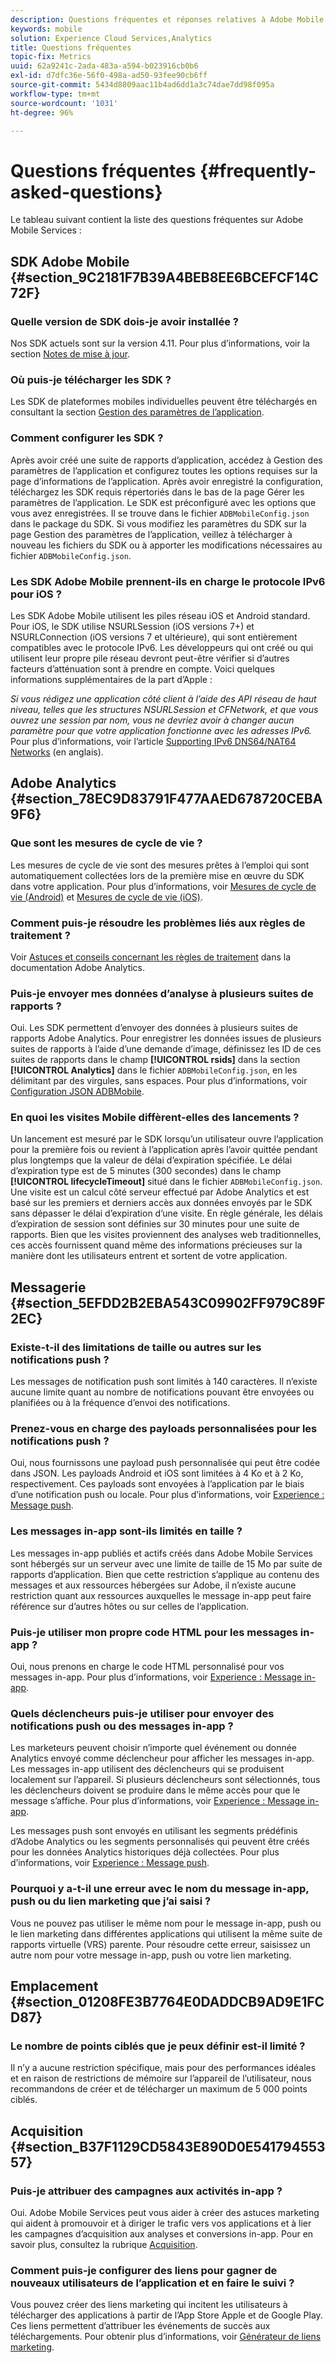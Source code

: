 ```yaml
---
description: Questions fréquentes et réponses relatives à Adobe Mobile Services ainsi qu’une description générale des fonctionnalités.
keywords: mobile
solution: Experience Cloud Services,Analytics
title: Questions fréquentes
topic-fix: Metrics
uuid: 62a9241c-2ada-483a-a594-b023916cb0b6
exl-id: d7dfc36e-56f0-498a-ad50-93fee90cb6ff
source-git-commit: 5434d8809aac11b4ad6dd1a3c74dae7dd98f095a
workflow-type: tm+mt
source-wordcount: '1031'
ht-degree: 96%

---
```


# Questions fréquentes {#frequently-asked-questions}

Le tableau suivant contient la liste des questions fréquentes sur Adobe Mobile Services :

## SDK Adobe Mobile {#section_9C2181F7B39A4BEB8EE6BCEFCF14C72F}

### Quelle version de SDK dois-je avoir installée ?

Nos SDK actuels sont sur la version 4.11. Pour plus d’informations, voir la section [Notes de mise à jour](https://experienceleague.adobe.com/docs/release-notes/experience-cloud/current.html?lang=fr).

### Où puis-je télécharger les SDK ?

Les SDK de plateformes mobiles individuelles peuvent être téléchargés en consultant la section [Gestion des paramètres de l’application](/help/using/c-manage-app-settings/c-manage-app-settings.md).

### Comment configurer les SDK ?

Après avoir créé une suite de rapports d’application, accédez à Gestion des paramètres de l’application et configurez toutes les options requises sur la page d’informations de l’application. Après avoir enregistré la configuration, téléchargez les SDK requis répertoriés dans le bas de la page Gérer les paramètres de l’application. Le SDK est préconfiguré avec les options que vous avez enregistrées. Il se trouve dans le fichier `ADBMobileConfig.json` dans le package du SDK. Si vous modifiez les paramètres du SDK sur la page Gestion des paramètres de l’application, veillez à télécharger à nouveau les fichiers du SDK ou à apporter les modifications nécessaires au fichier `ADBMobileConfig.json`.

### Les SDK Adobe Mobile prennent-ils en charge le protocole IPv6 pour iOS ?

Les SDK Adobe Mobile utilisent les piles réseau iOS et Android standard. Pour iOS, le SDK utilise NSURLSession (iOS versions 7+) et NSURLConnection (iOS versions 7 et ultérieure), qui sont entièrement compatibles avec le protocole IPv6. Les développeurs qui ont créé ou qui utilisent leur propre pile réseau devront peut-être vérifier si d’autres facteurs d’atténuation sont à prendre en compte. Voici quelques informations supplémentaires de la part d’Apple :

*Si vous rédigez une application côté client à l’aide des API réseau de haut niveau, telles que les structures NSURLSession et CFNetwork, et que vous ouvrez une session par nom, vous ne devriez avoir à changer aucun paramètre pour que votre application fonctionne avec les adresses IPv6.* Pour plus d’informations, voir l’article [Supporting IPv6 DNS64/NAT64 Networks](https://developer.apple.com/library/content/documentation/NetworkingInternetWeb/Conceptual/NetworkingOverview/UnderstandingandPreparingfortheIPv6Transition/UnderstandingandPreparingfortheIPv6Transition.html#__/apple_ref/doc/uid/TP40010220-CH213-SW1) (en anglais).

## Adobe Analytics {#section_78EC9D83791F477AAED678720CEBA9F6}

### Que sont les mesures de cycle de vie ?

Les mesures de cycle de vie sont des mesures prêtes à l’emploi qui sont automatiquement collectées lors de la première mise en œuvre du SDK dans votre application. Pour plus d’informations, voir [Mesures de cycle de vie (Android)](/help/android/metrics.md) et [Mesures de cycle de vie (iOS)](/help/ios/metrics.md).

### Comment puis-je résoudre les problèmes liés aux règles de traitement ?

Voir [Astuces et conseils concernant les règles de traitement](https://experienceleague.adobe.com/docs/analytics/admin/admin-tools/processing-rules/processing-rules-tips.html) dans la documentation Adobe Analytics.

### Puis-je envoyer mes données d’analyse à plusieurs suites de rapports ?

Oui. Les SDK permettent d’envoyer des données à plusieurs suites de rapports Adobe Analytics. Pour enregistrer les données issues de plusieurs suites de rapports à l’aide d’une demande d’image, définissez les ID de ces suites de rapports dans le champ **[!UICONTROL rsids]** dans la section **[!UICONTROL Analytics]** dans le fichier `ADBMobileConfig.json`, en les délimitant par des virgules, sans espaces. Pour plus d’informations, voir [Configuration JSON ADBMobile](/help/ios/configuration/json-config/json-config.md).

### En quoi les visites Mobile diffèrent-elles des lancements ?

Un lancement est mesuré par le SDK lorsqu’un utilisateur ouvre l’application pour la première fois ou revient à l’application après l’avoir quittée pendant plus longtemps que la valeur de délai d’expiration spécifiée. Le délai d’expiration type est de 5 minutes (300 secondes) dans le champ **[!UICONTROL lifecycleTimeout]** situé dans le fichier `ADBMobileConfig.json`. Une visite est un calcul côté serveur effectué par Adobe Analytics et est basé sur les premiers et derniers accès aux données envoyés par le SDK sans dépasser le délai d’expiration d’une visite. En règle générale, les délais d’expiration de session sont définies sur 30 minutes pour une suite de rapports. Bien que les visites proviennent des analyses web traditionnelles, ces accès fournissent quand même des informations précieuses sur la manière dont les utilisateurs entrent et sortent de votre application.

## Messagerie {#section_5EFDD2B2EBA543C09902FF979C89F2EC}

### Existe-t-il des limitations de taille ou autres sur les notifications push ?

Les messages de notification push sont limités à 140 caractères. Il n’existe aucune limite quant au nombre de notifications pouvant être envoyées ou planifiées ou à la fréquence d’envoi des notifications.

### Prenez-vous en charge des payloads personnalisées pour les notifications push ?

Oui, nous fournissons une payload push personnalisée qui peut être codée dans JSON. Les payloads Android et iOS sont limitées à 4 Ko et à 2 Ko, respectivement. Ces payloads sont envoyées à l’application par le biais d’une notification push ou locale. Pour plus d’informations, voir [Experience : Message push](/help/using/in-app-messaging/t-create-push-message/c-experience-push-message.md).

### Les messages in-app sont-ils limités en taille ?

Les messages in-app publiés et actifs créés dans Adobe Mobile Services sont hébergés sur un serveur avec une limite de taille de 15 Mo par suite de rapports d’application. Bien que cette restriction s’applique au contenu des messages et aux ressources hébergées sur Adobe, il n’existe aucune restriction quant aux ressources auxquelles le message in-app peut faire référence sur d’autres hôtes ou sur celles de l’application.

### Puis-je utiliser mon propre code HTML pour les messages in-app ?

Oui, nous prenons en charge le code HTML personnalisé pour vos messages in-app. Pour plus d’informations, voir [Experience : Message in-app](/help/using/in-app-messaging/t-in-app-message/c-experience-in-app-message.md).

### Quels déclencheurs puis-je utiliser pour envoyer des notifications push ou des messages in-app ?

Les marketeurs peuvent choisir n’importe quel événement ou donnée Analytics envoyé comme déclencheur pour afficher les messages in-app. Les messages in-app utilisent des déclencheurs qui se produisent localement sur l’appareil. Si plusieurs déclencheurs sont sélectionnés, tous les déclencheurs doivent se produire dans le même accès pour que le message s’affiche. Pour plus d’informations, voir [Experience : Message in-app](/help/using/in-app-messaging/t-in-app-message/c-experience-in-app-message.md).

Les messages push sont envoyés en utilisant les segments prédéfinis d’Adobe Analytics ou les segments personnalisés qui peuvent être créés pour les données Analytics historiques déjà collectées. Pour plus d’informations, voir [Experience : Message push](/help/using/in-app-messaging/t-create-push-message/c-experience-push-message.md).

### Pourquoi y a-t-il une erreur avec le nom du message in-app, push ou du lien marketing que j’ai saisi ?

Vous ne pouvez pas utiliser le même nom pour le message in-app, push ou le lien marketing dans différentes applications qui utilisent la même suite de rapports virtuelle (VRS) parente. Pour résoudre cette erreur, saisissez un autre nom pour votre message in-app, push ou votre lien marketing.

## Emplacement {#section_01208FE3B7764E0DADDCB9AD9E1FCD87}

### Le nombre de points ciblés que je peux définir est-il limité ?

Il n’y a aucune restriction spécifique, mais pour des performances idéales et en raison de restrictions de mémoire sur l’appareil de l’utilisateur, nous recommandons de créer et de télécharger un maximum de 5 000 points ciblés.

## Acquisition {#section_B37F1129CD5843E890D0E54179455357}

### Puis-je attribuer des campagnes aux activités in-app ?

Oui. Adobe Mobile Services peut vous aider à créer des astuces marketing qui aident à promouvoir et à diriger le trafic vers vos applications et à lier les campagnes d’acquisition aux analyses et conversions in-app. Pour en savoir plus, consultez la rubrique [Acquisition](/help/using/acquisition-main/acquisition-main.md).

### Comment puis-je configurer des liens pour gagner de nouveaux utilisateurs de l’application et en faire le suivi ?

Vous pouvez créer des liens marketing qui incitent les utilisateurs à télécharger des applications à partir de l’App Store Apple et de Google Play. Ces liens permettent d’attribuer les événements de succès aux téléchargements. Pour obtenir plus d’informations, voir [Générateur de liens marketing](/help/using/acquisition-main/c-marketing-links-builder/c-marketing-links-builder.md).
